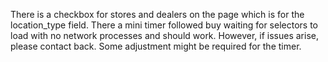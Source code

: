 There is a checkbox for stores and dealers on the page which is for the location_type field. There a mini timer followed buy waiting for selectors to load with no network processes and should work. However, if issues arise, please contact back. Some adjustment might be required for the timer. 